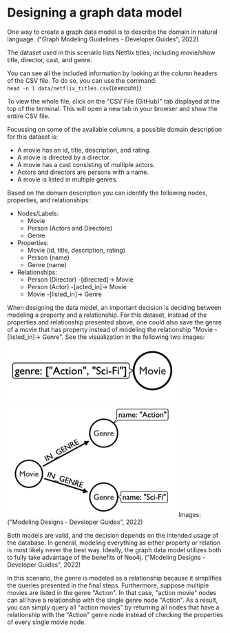 # Designing a graph data model

One way to create a graph data model is to describe the domain in natural language. ("Graph Modeling Guidelines - Developer Guides", 2022)

The dataset used in this scenario lists Netflix titles, including movie/show title, director, cast, and genre. 

You can see all the included information by looking at the column headers of the CSV file. To do so, you can use the command:  
`head -n 1 data/netflix_titles.csv`{{execute}}  


To view the whole file, click on the "CSV File (GitHub)" tab displayed at the top of the terminal. This will open a new tab in your browser and show the entire CSV file.  


Focussing on some of the available columns, a possible domain description for this dataset is:
- A movie has an id, title, description, and rating.
- A movie is directed by a director.
- A movie has a cast consisting of multiple actors.
- Actors and directors are persons with a name.
- A movie is listed in multiple genres.

Based on the domain description you can identify the following nodes, properties, and relationships:  
- Nodes/Labels: 
    - Movie
    - Person (Actors and Directors)
    - Genre  
- Properties: 
    - Movie (id, title, description, rating)
    - Person (name)
    - Genre (name)
- Relationships:
    - Person (Director) -[directed]-> Movie
    - Person (Actor) -[acted_in]-> Movie   
    - Movie -[listed_in]-> Genre


When designing the data model, an important decision is deciding between modeling a property and a relationship. For this dataset, instead of the properties and relationship presented above, one could also save the genre of a movie that has property instead of modeling the relationship "Movie -[listed_in]-> Genre". See the visualization in the following two images:  
![Modeling the movie genre as property](./assets/modeling_genre_property.jpg)
![Modeling the movie genre as node and relationship](./assets/modeling_genre_node.jpg)  Images: ("Modeling Designs - Developer Guides", 2022)

Both models are valid, and the decision depends on the intended usage of the database. In general, modeling everything as either property or relation is most likely never the best way. Ideally, the graph data model utilizes both to fully take advantage of the benefits of Neo4j. ("Modeling Designs - Developer Guides", 2022)

In this scenario, the genre is modeled as a relationship because it simplifies the queries presented in the final steps. Furthermore, suppose multiple movies are listed in the genre "Action". In that case, "action movie" nodes can all have a relationship with the single genre node "Action". As a result, you can simply query all "action movies" by returning all nodes that have a relationship with the "Action" genre node instead of checking the properties of every single movie node.
